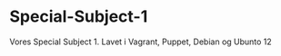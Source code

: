 Special-Subject-1
=================

Vores Special Subject 1. Lavet i Vagrant, Puppet, Debian og Ubunto 12
